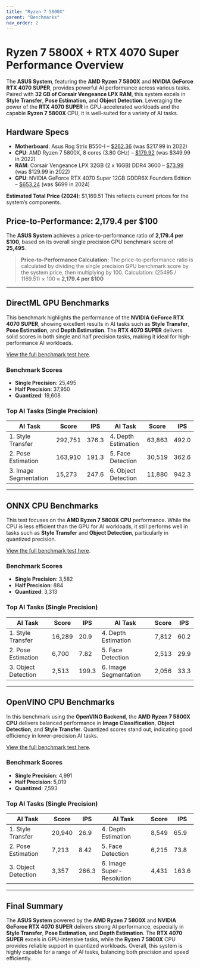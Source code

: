 ```yaml
---
title: "Ryzen 7 5800X"  
parent: "Benchmarks"  
nav_order: 2
---
```

# Ryzen 7 5800X + RTX 4070 Super Performance Overview

The **ASUS System**, featuring the **AMD Ryzen 7 5800X** and **NVIDIA GeForce RTX 4070 SUPER**, provides powerful AI performance across various tasks. Paired with **32 GB of Corsair Vengeance LPX RAM**, this system excels in **Style Transfer**, **Pose Estimation**, and **Object Detection**. Leveraging the power of the **RTX 4070 SUPER** in GPU-accelerated workloads and the capable **Ryzen 7 5800X** CPU, it is well-suited for a variety of AI tasks.

## **Hardware Specs**

- **Motherboard**: Asus Rog Strix B550-I – [$262.36](https://amzn.to/4cxdprE) (was $217.99 in 2022)
- **CPU**: AMD Ryzen 7 5800X, 8 cores (3.80 GHz) – [$179.92](https://amzn.to/4cxdprE) (was $349.99 in 2022)
- **RAM**: Corsair Vengeance LPX 32GB (2 x 16GB) DDR4 3600 – [$73.99](https://amzn.to/4dHcsOu) (was $129.99 in 2022)
- **GPU**: NVIDIA GeForce RTX 4070 Super 12GB GDDR6X Founders Edition – [$653.24](https://amzn.to/3SWia6Z) (was $699 in 2024)

**Estimated Total Price (2024)**: $1,169.51
This reflects current prices for the system’s components.

## **Price-to-Performance**: 2,179.4 per $100

The **ASUS System** achieves a price-to-performance ratio of **2,179.4 per $100**, based on its overall single precision GPU benchmark score of **25,495**.

> **Price-to-Performance Calculation:**
> The price-to-performance ratio is calculated by dividing the single precision GPU benchmark score by the system price, then multiplying by 100.
> Calculation: (25495 / 1169.51) × 100 ≈ **2,179.4 per $100**

---

## **DirectML GPU Benchmarks**

This benchmark highlights the performance of the **NVIDIA GeForce RTX 4070 SUPER**, showing excellent results in AI tasks such as **Style Transfer**, **Pose Estimation**, and **Depth Estimation**. The **RTX 4070 SUPER** delivers solid scores in both single and half precision tasks, making it ideal for high-performance AI workloads.

[View the full benchmark test here](https://browser.geekbench.com/ai/v1/27972).

### **Benchmark Scores**

- **Single Precision**: 25,495
- **Half Precision**: 37,950
- **Quantized**: 19,608

### **Top AI Tasks (Single Precision)**


| **AI Task**           | **Score** | **IPS** | **AI Task**         | **Score** | **IPS** |
| ----------------------- | ----------- | --------- | --------------------- | ----------- | --------- |
| 1. Style Transfer     | 292,751   | 376.3   | 4. Depth Estimation | 63,863    | 492.0   |
| 2. Pose Estimation    | 163,910   | 191.3   | 5. Face Detection   | 30,519    | 362.6   |
| 3. Image Segmentation | 15,273    | 247.6   | 6. Object Detection | 11,880    | 942.3   |

---

## **ONNX CPU Benchmarks**

This test focuses on the **AMD Ryzen 7 5800X CPU** performance. While the CPU is less efficient than the GPU for AI workloads, it still performs well in tasks such as **Style Transfer** and **Object Detection**, particularly in quantized precision.

[View the full benchmark test here](https://browser.geekbench.com/ai/v1/27967).

### **Benchmark Scores**

- **Single Precision**: 3,582
- **Half Precision**: 884
- **Quantized**: 3,313

### **Top AI Tasks (Single Precision)**


| **AI Task**         | **Score** | **IPS** | **AI Task**           | **Score** | **IPS** |
| --------------------- | ----------- | --------- | ----------------------- | ----------- | --------- |
| 1. Style Transfer   | 16,289    | 20.9    | 4. Depth Estimation   | 7,812     | 60.2    |
| 2. Pose Estimation  | 6,700     | 7.82    | 5. Face Detection     | 2,513     | 29.9    |
| 3. Object Detection | 2,513     | 199.3   | 6. Image Segmentation | 2,056     | 33.3    |

---

## **OpenVINO CPU Benchmarks**

In this benchmark using the **OpenVINO Backend**, the **AMD Ryzen 7 5800X CPU** delivers balanced performance in **Image Classification**, **Object Detection**, and **Style Transfer**. Quantized scores stand out, indicating good efficiency in lower-precision AI tasks.

[View the full benchmark test here](https://browser.geekbench.com/ai/v1/27985).

### **Benchmark Scores**

- **Single Precision**: 4,991
- **Half Precision**: 5,019
- **Quantized**: 7,593

### **Top AI Tasks (Single Precision)**


| **AI Task**         | **Score** | **IPS** | **AI Task**               | **Score** | **IPS** |
| --------------------- | ----------- | --------- | --------------------------- | ----------- | --------- |
| 1. Style Transfer   | 20,940    | 26.9    | 4. Depth Estimation       | 8,549     | 65.9    |
| 2. Pose Estimation  | 7,213     | 8.42    | 5. Face Detection         | 6,215     | 73.8    |
| 3. Object Detection | 3,357     | 266.3   | 6. Image Super-Resolution | 4,431     | 163.6   |

---

## **Final Summary**

The **ASUS System** powered by the **AMD Ryzen 7 5800X** and **NVIDIA GeForce RTX 4070 SUPER** delivers strong AI performance, especially in **Style Transfer**, **Pose Estimation**, and **Depth Estimation**. The **RTX 4070 SUPER** excels in GPU-intensive tasks, while the **Ryzen 7 5800X** CPU provides reliable support in quantized workloads. Overall, this system is highly capable for a range of AI tasks, balancing both precision and speed efficiently.
